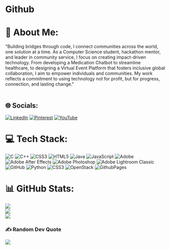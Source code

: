 # Github

# 💫 About Me:
"Building bridges through code, I connect communities across the world, one solution at a time. As a Computer Science student, hackathon mentor, and leader in community service, I focus on creating impact-driven technology. From developing a Medication Chatbot to streamline healthcare, to designing a Virtual Event Platform that fosters inclusive global collaboration, I aim to empower individuals and communities. My work reflects a commitment to using technology not for profit, but for progress, connection, and lasting change."<br><br>


## 🌐 Socials:
[![LinkedIn](https://img.shields.io/badge/LinkedIn-%230077B5.svg?logo=linkedin&logoColor=white)](https://www.linkedin.com/in/arjun-kc-7806b8209/) [![Pinterest](https://www.pinterest.com/arjunksee/)](https://pinterest.com/arjunksee) [![YouTube](https://img.shields.io/badge/YouTube-%23FF0000.svg?logo=YouTube&logoColor=white)](https://www.youtube.com/@arzunkc3779) 

# 💻 Tech Stack:
![C](https://img.shields.io/badge/c-%2300599C.svg?style=plastic&logo=c&logoColor=white) ![C++](https://img.shields.io/badge/c++-%2300599C.svg?style=plastic&logo=c%2B%2B&logoColor=white) ![CSS3](https://img.shields.io/badge/css3-%231572B6.svg?style=plastic&logo=css3&logoColor=white) ![HTML5](https://img.shields.io/badge/html5-%23E34F26.svg?style=plastic&logo=html5&logoColor=white) ![Java](https://img.shields.io/badge/java-%23ED8B00.svg?style=plastic&logo=openjdk&logoColor=white) ![JavaScript](https://img.shields.io/badge/javascript-%23323330.svg?style=plastic&logo=javascript&logoColor=%23F7DF1E) ![Adobe](https://img.shields.io/badge/adobe-%23FF0000.svg?style=plastic&logo=adobe&logoColor=white) ![Adobe After Effects](https://img.shields.io/badge/Adobe%20After%20Effects-9999FF.svg?style=plastic&logo=Adobe%20After%20Effects&logoColor=white) ![Adobe Photoshop](https://img.shields.io/badge/adobe%20photoshop-%2331A8FF.svg?style=plastic&logo=adobe%20photoshop&logoColor=white) ![Adobe Lightroom Classic](https://img.shields.io/badge/Adobe%20Lightroom%20Classic-31A8FF.svg?style=plastic&logo=Adobe%20Lightroom%20Classic&logoColor=white) ![GitHub](https://img.shields.io/badge/github-%23121011.svg?style=plastic&logo=github&logoColor=white) ![Python](https://img.shields.io/badge/python-3670A0?style=plastic&logo=python&logoColor=ffdd54) ![CSS3](https://img.shields.io/badge/css3-%231572B6.svg?style=plastic&logo=css3&logoColor=white) ![OpenStack](https://img.shields.io/badge/Openstack-%23f01742.svg?style=plastic&logo=openstack&logoColor=white) ![GithubPages](https://img.shields.io/badge/github%20pages-121013?style=plastic&logo=github&logoColor=white)
# 📊 GitHub Stats:
![](https://github-readme-stats.vercel.app/api?username=arjunkc10&theme=neon&hide_border=true&include_all_commits=false&count_private=false)<br/>
![](https://github-readme-streak-stats.herokuapp.com/?user=arjunkc10&theme=neon&hide_border=true)<br/>
![](https://github-readme-stats.vercel.app/api/top-langs/?username=arjunkc10&theme=neon&hide_border=true&include_all_commits=false&count_private=false&layout=compact)

### ✍️ Random Dev Quote
![](https://quotes-github-readme.vercel.app/api?type=horizontal&theme=merko)


